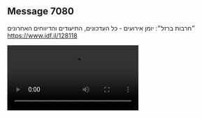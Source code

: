 ## Message 7080

״חרבות ברזל״:
יומן אירועים - כל העדכונים, התיעודים והדיווחים האחרונים
https://www.idf.il/128118

![Video](7080/7080_media.mp4)
